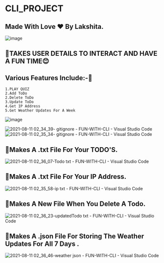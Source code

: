 # CLI_PROJECT
## Made With Love ❤ By Lakshita.
![image](https://user-images.githubusercontent.com/66481666/128939967-d48eddad-b1a8-459d-96c3-84d216a31c80.png)

## 📂TAKES USER DETAILS TO INTERACT AND HAVE A FUN TIME😊 
## Various Features Include:-👀  
<code>1.PLAY QUIZ</code>    
<code>2.Add ToDo</code>  
<code>2.Delete ToDo</code>  
<code>3.Update ToDo</code>  
<code>4.Get IP Address </code>  
<code>5.Get Weather Updates For A Week </code>  

![image](https://user-images.githubusercontent.com/66481666/128935639-ed7cc6b5-87c6-43d6-b8c8-14a925b9551e.png)  

![2021-08-11 02_34_39- gitignore - FUN-WITH-CLI - Visual Studio Code](https://user-images.githubusercontent.com/66481666/128935673-b0a06fdc-cb19-463b-a7f8-2d7821a11a76.png)
![2021-08-11 02_35_34- gitignore - FUN-WITH-CLI - Visual Studio Code](https://user-images.githubusercontent.com/66481666/128935705-99574af3-7a76-4850-861e-86944898b46c.png)  
## 📂Makes A .txt File For Your TODO'S.   

![2021-08-11 02_36_07-Todo txt - FUN-WITH-CLI - Visual Studio Code](https://user-images.githubusercontent.com/66481666/128935771-62621980-5dcf-4656-aeb8-b9882cb1c6f7.png)  
## 📂Makes A .txt File For Your IP Address.     

![2021-08-11 02_35_58-ip txt - FUN-WITH-CLI - Visual Studio Code](https://user-images.githubusercontent.com/66481666/128935799-90ff17c9-69d1-4b9a-b938-64b319c58665.png)  
## 📂Makes A New File When You Delete A Todo.    

![2021-08-11 02_36_23-updatedTodo txt - FUN-WITH-CLI - Visual Studio Code](https://user-images.githubusercontent.com/66481666/128935821-75ab8961-cdf8-48ce-996d-33fb5fae3c28.png)  
## 📂Makes A .json File For Storing The Weather Updates For All 7 Days .    
![2021-08-11 02_36_46-weather json - FUN-WITH-CLI - Visual Studio Code](https://user-images.githubusercontent.com/66481666/128936688-f2802aae-1d0a-4b76-99b4-939efec3d431.png)

